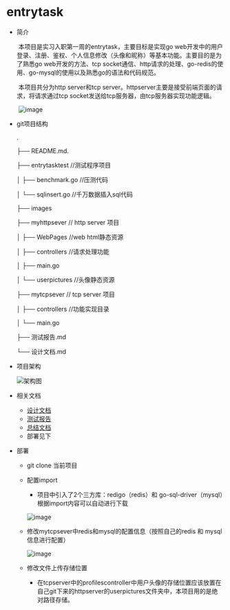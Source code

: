 # entrytask


- 简介

  ​		本项目是实习入职第一周的entrytask，主要目标是实现go web开发中的用户登录、注册、鉴权、个人信息修改（头像和昵称）等基本功能。主要目的是为了熟悉go web开发的方法、tcp socket通信、http请求的处理、go-redis的使用、go-mysql的使用以及熟悉go的语法和代码规范。

  ​		本项目共分为http server和tcp server。httpserver主要是接受前端页面的请求，将请求通过tcp socket发送给tcp服务器，由tcp服务器实现功能逻辑。

  ​	![image](https://git.garena.com/moods.jin/entrytask/raw/master/images/%E5%9F%BA%E6%9C%AC%E6%9E%B6%E6%9E%84%E5%9B%BE.png)

- git项目结构

  .

  ├── README.md.             

  ├── entrytasktest                     //测试程序项目

  │  ├── benchmark.go            //压测代码

  │  └── sqlinsert.go			   //千万数据插入sql代码

  ├── images							 

  ├── myhttpsever				  // http server 项目

  │  ├── WebPages				//web html静态资源

  │  ├── controllers				//请求处理功能

  │  ├── main.go			

  │  └── userpictures			//头像静态资源

  ├── mytcpsever					// tcp server 项目

  │  ├── controllers				//功能实现目录

  │  └── main.go					

  ├── 	测试报告.md

  └──   设计文档.md





- 项目架构

  ![架构图](https://git.garena.com/moods.jin/entrytask/raw/master/images/架构图.png)

- 相关文档

  - [设计文档](./设计文档.md "设计文档")
  - [测试报告](./测试报告.md "测试报告")
  - [总结文档](./总结文档.md "总结文档")
  - 部署见下

  

- 部署

  - git clone 当前项目

  - 配置import

    - 项目中引入了2个三方库：redigo（redis）和 go-sql-driver（mysql）根据import内容可以自动进行下载
    
    ![image](https://git.garena.com/moods.jin/entrytask/raw/master/images/import配置.png)
    
  - 修改mytcpsever中redis和mysql的配置信息（按照自己的redis 和 mysql信息进行配置）

    ![image](https://git.garena.com/moods.jin/entrytask/raw/master/images/%E4%BF%AE%E6%94%B9mysql%E9%85%8D%E7%BD%AE.png)

  - 修改文件上传存储位置
    
    -  在tcpserver中的profilescontroller中用户头像的存储位置应该放置在自己git下来的httpserver的userpictures文件夹中，本项目用的是绝对路径存储。